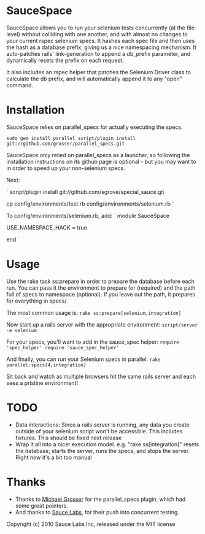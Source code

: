 SauceSpace
==========

SauceSpace allows you to run your selenium tests concurrently (at the file-level) without colliding with one another, and with almost no changes to your current rspec selenium specs. It hashes each spec file and then uses the hash as a database prefix, giving us a nice namespacing mechanism. It auto-patches rails' link-generation to append a db_prefix parameter, and dynamically resets the prefix on each request.

It also includes an rspec helper that patches the Selenium Driver class to calculate the db prefix, and will automatically append it to any "open" command.

Installation
============
SauceSpace relies on parallel_specs for actually executing the specs.

`
sudo gem install parallel
script/plugin install git://github.com/grosser/parallel_specs.git
`

SauceSpace only relied on parallel_specs as a launcher, so following the installation instructions on its github page is optional - but you may want to in order to speed up your non-selenium specs.

Next:

`
script/plugin install git://github.com/sgrove/special_sauce.git

cp config/environments/test.rb config/environments/selenium.rb
`

To config/environments/selenium.rb, add:
`
module SauceSpace

  USE_NAMESPACE_HACK = true

end
`

Usage
=====
Use the rake task ss:prepare in order to prepare the database before each run. You can pass it the environment to prepare for (required) and the path full of specs to namespace (optional). If you leave out the path, it prepares for everything in specs/

The most common usage is:
`rake ss:prepare[selenium,integration]`

Now start up a rails server with the appropriate environment:
`script/server -e selenium`

For your specs, you'll want to add in the sauce_spec helper:
`require 'spec_helper'
require 'sauce_spec_helper'`

And finally, you can run your Selenium specs in parallel:
`rake parallel:specs[4,integration]`

Sit back and watch as multiple browsers hit the same rails server and each sees a pristine environment!

TODO
====
* Data interactions: Since a rails server is running, any data you create outside of your selenium script won't be accessible. This includes fixtures. This should be fixed next release
* Wrap it all into a nicer execution model. e.g. "rake ss[integration]" resets the database, starts the server, runs the specs, and stops the server. Right now it's a bit too manual

Thanks
======
* Thanks to [Michael Grosser](http://pragmatig.wordpress.com/) for the parallel_specs plugin, which had some great pointers.
* And thanks to [Sauce Labs](https://saucelabs.com/), for their push into concurrent testing.

Copyright (c) 2010 Sauce Labs Inc, released under the MIT license
